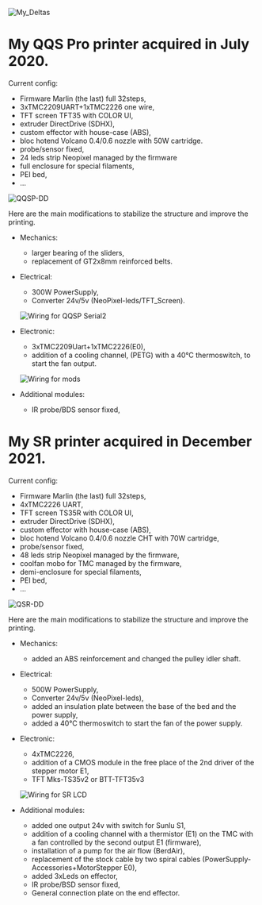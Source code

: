 
![My_Deltas](./gallery/My_Deltas.png)

# My QQS Pro printer acquired in July 2020.

Current config: 
- Firmware Marlin (the last) full 32steps,
- 3xTMC2209UART+1xTMC2226 one wire,
- TFT screen TFT35 with COLOR UI, 
- extruder DirectDrive (SDHX), 
- custom effector with house-case (ABS), 
- bloc hotend Volcano 0.4/0.6 nozzle with 50W cartridge.
- probe/sensor fixed,
- 24 leds strip Neopixel managed by the firmware
- full enclosure for special filaments,
- PEI bed,
- ...

![QQSP-DD](./gallery/QQSP-DD.png)

Here are the main modifications to stabilize the structure and improve the printing.

- Mechanics:
  -  larger bearing of the sliders,
  -  replacement of GT2x8mm reinforced belts.
 
- Electrical:
  -  300W PowerSupply,
  -  Converter 24v/5v (NeoPixel-leds/TFT_Screen).
    
    ![Wiring for QQSP Serial2](./images/Serial_TFT35v3.png)   

- Electronic:
  -  3xTMC2209Uart+1xTMC2226(E0),
  -  addition of a cooling channel, (PETG) with a 40°C thermoswitch, to start the fan output.

    ![Wiring for mods](./images/QQSP-Mods.png)

- Additional modules:
  -  IR probe/BDS sensor fixed,

# My SR printer acquired in December 2021.

Current config: 
- Firmware Marlin (the last) full 32steps,
- 4xTMC2226 UART, 
- TFT screen TS35R with COLOR UI,
- extruder DirectDrive (SDHX),
- custom effector with house-case (ABS),
- bloc hotend Volcano 0.4/0.6 nozzle CHT with 70W cartridge,
- probe/sensor fixed,
- 48 leds strip Neopixel managed by the firmware,
- coolfan mobo for TMC managed by the firmware,
- demi-enclosure for special filaments,
- PEI bed,
- ...

![QSR-DD](./gallery/QSR-DD.png)

Here are the main modifications to stabilize the structure and improve the printing.

 - Mechanics:
   - added an ABS reinforcement and changed the pulley idler shaft.

 - Electrical:
   - 500W PowerSupply,
   - Converter 24v/5v (NeoPixel-leds),
   - added an insulation plate between the base of the bed and the power supply,
   - added a 40°C thermoswitch to start the fan of the power supply.

 - Electronic:
   - 4xTMC2226,
   - addition of a CMOS module in the free place of the 2nd driver of the stepper motor E1,
   - TFT Mks-TS35v2 or BTT-TFT35v3

    ![Wiring for SR LCD](./images/SR-Mod-EXP.png)

 - Additional modules:
   - added one output 24v with switch for Sunlu S1,
   - addition of a cooling channel with a thermistor (E1) on the TMC with a fan controlled by the second output E1 (firmware),
   - installation of a pump for the air flow (BerdAir),
   - replacement of the stock cable by two spiral cables (PowerSupply-Accessories+MotorStepper E0),
   - added 3xLeds on effector,
   - IR probe/BSD sensor fixed,
   - General connection plate on the end effector.
